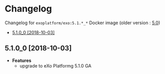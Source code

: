 # Changelog <!-- omit in toc -->

Changelog for `exoplatform/exo:5.1.*_*` Docker image (older version : [5.0](./CHANGELOG-50.md))

 - [5.1.0_0 [2018-10-03]](#510_0-2018-10-03)

## 5.1.0_0 [2018-10-03]

- **Features**
  -  upgrade to eXo Platformg 5.1.0 GA